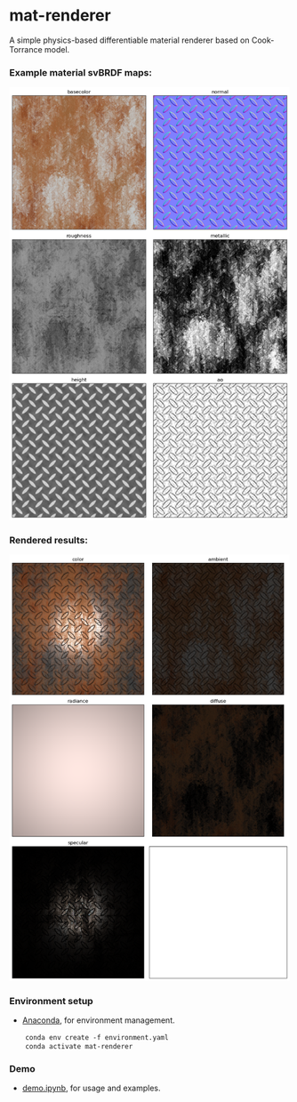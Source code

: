 # mat-renderer
A simple physics-based differentiable material renderer based on Cook-Torrance model.

### Example material svBRDF maps:

![svbrdf](imgs/rusty_metal_svbrdf_maps.png "Original svBRDF maps of material")

### Rendered results:

![rendered](imgs/rusty_metal_rendered.png "Rendered result")

### Environment setup

- [Anaconda](https://www.anaconda.com/), for environment management.

```
    conda env create -f environment.yaml
    conda activate mat-renderer
```

### Demo

- [demo.ipynb](demo.ipynb), for usage and examples.